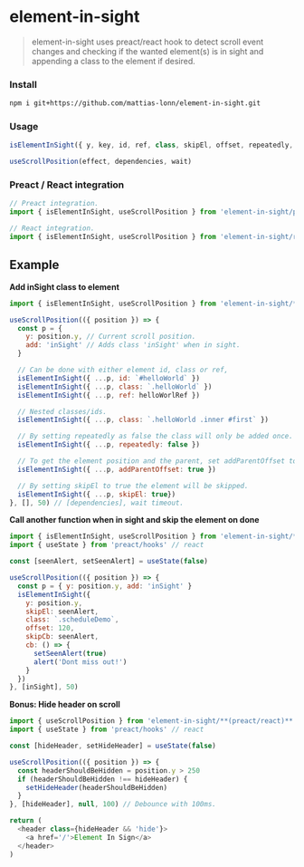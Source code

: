 # element-in-sight

> element-in-sight uses preact/react hook to detect scroll event changes and checking if the wanted element(s) is in sight and appending a class to the element if desired.

### Install
```sh
npm i git+https://github.com/mattias-lonn/element-in-sight.git
```

### Usage
```js
isElementInSight({ y, key, id, ref, class, skipEl, offset, repeatedly, addParentOffset, add, skipCb, cb })
```
```js
useScrollPosition(effect, dependencies, wait)
```

### Preact / React integration
```js
// Preact integration.
import { isElementInSight, useScrollPosition } from 'element-in-sight/preact'

// React integration.
import { isElementInSight, useScrollPosition } from 'element-in-sight/react'
```

## Example

**Add inSight class to element**

```js
import { isElementInSight, useScrollPosition } from 'element-in-sight/**(preact/react)**'

useScrollPosition(({ position }) => {
  const p = {
    y: position.y, // Current scroll position.
    add: 'inSight' // Adds class 'inSight' when in sight.
  }

  // Can be done with either element id, class or ref,
  isElementInSight({ ...p, id: `#helloWorld` })
  isElementInSight({ ...p, class: `.helloWorld` })
  isElementInSight({ ...p, ref: helloWorlRef })

  // Nested classes/ids.
  isElementInSight({ ...p, class: `.helloWorld .inner #first` })

  // By setting repeatedly as false the class will only be added once.
  isElementInSight({ ...p, repeatedly: false })

  // To get the element position and the parent, set addParentOffset to true.
  isElementInSight({ ...p, addParentOffset: true })

  // By setting skipEl to true the element will be skipped.
  isElementInSight({ ...p, skipEl: true})
}, [], 50) // [dependencies], wait timeout.
```

**Call another function when in sight and skip the element on done**

```js
import { isElementInSight, useScrollPosition } from 'element-in-sight/**(preact/react)**'
import { useState } from 'preact/hooks' // react

const [seenAlert, setSeenAlert] = useState(false)

useScrollPosition(({ position }) => {
  const p = { y: position.y, add: 'inSight' }
  isElementInSight({
    y: position.y,
    skipEl: seenAlert,
    class: `.scheduleDemo`,
    offset: 120,
    skipCb: seenAlert,
    cb: () => {
      setSeenAlert(true)
      alert('Dont miss out!')
    }
  })
}, [inSight], 50)
```

**Bonus: Hide header on scroll**
```js
import { useScrollPosition } from 'element-in-sight/**(preact/react)**'
import { useState } from 'preact/hooks' // react

const [hideHeader, setHideHeader] = useState(false)

useScrollPosition(({ position }) => {
  const headerShouldBeHidden = position.y > 250
  if (headerShouldBeHidden !== hideHeader) {
    setHideHeader(headerShouldBeHidden)
  }
}, [hideHeader], null, 100) // Debounce with 100ms.

return (
  <header class={hideHeader && 'hide'}>
    <a href='/'>Element In Sign</a>
  </header>
)
```
